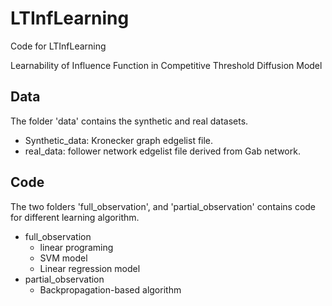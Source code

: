 # LTInfLearning

Code for LTInfLearning

Learnability of Influence Function in Competitive Threshold Diffusion Model

## Data

The folder 'data' contains the synthetic and real datasets.
- Synthetic_data: Kronecker graph edgelist file.
- real_data: follower network edgelist file derived from Gab network.

## Code
The two folders 'full_observation', and 'partial_observation' contains code for different learning algorithm.
- full_observation
  - linear programing
  - SVM model
  - Linear regression model
- partial_observation
  - Backpropagation-based algorithm
